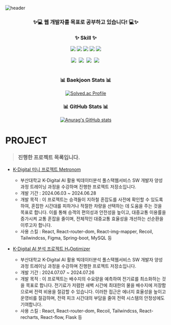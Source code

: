 ![header](https://capsule-render.vercel.app/api?type=slice&color=auto&height=200&section=header&text=Welcome%20to&desc=Jeongwon's%20Github&fontSize=60&rotate=14&fontAlignY=25&fontAlign=75&descAlignY=43&descAlign=80&&animation=twinkling)

<h3 align="center">
 ✨💻 웹 개발자를 목표로 공부하고 있습니다! 💻✨
</h3>

<!--내용 부분-->
<h3 align="center">✨ Skill ✨</h3>
<div align="center">
 <img src="https://img.shields.io/badge/html5-%23E34F26.svg?style=for-the-badge&logo=html5&logoColor=white"/>
<img src="https://img.shields.io/badge/css3-%231572B6.svg?style=for-the-badge&logo=css3&logoColor=white"/> </t> 
<img src="https://img.shields.io/badge/javascript-%23323330.svg?style=for-the-badge&logo=javascript&logoColor=%23F7DF1E"/>
<img src="https://img.shields.io/badge/react-%2320232a.svg?style=for-the-badge&logo=react&logoColor=%2361DAFB"/></a>
<img src="https://img.shields.io/badge/tailwindcss-%2338B2AC.svg?style=for-the-badge&logo=tailwind-css&logoColor=white"/></a>
</div>

<br>

<div align="center">
  <img src="https://img.shields.io/badge/python-3670A0?style=for-the-badge&logo=python&logoColor=ffdd54" />&nbsp
  <img src="https://img.shields.io/badge/pandas-150458.svg?style=for-the-badge&logo=pandas&logoColor=white" />&nbsp
  <img src="https://img.shields.io/badge/numpy-4d77cf.svg?style=for-the-badge&logo=numpy&logoColor=white" />&nbsp
  <img src="https://img.shields.io/badge/Matplotlib-11557c.svg?style=for-the-badge&logo=Matplotlib&logoColor=white" />&nbsp
</div>

<br>
<div align=center>
  <h3 align="center">📊 Baekjoon Stats 📊 </h3>
 
[![Solved.ac Profile](http://mazassumnida.wtf/api/generate_badge?boj=lkwe998)](https://solved.ac/lkwe998)

</div>

<div align="center">
<h3 align="center">📊 GitHub Stats 📊 </h3>
 
[![Anurag's GitHub stats](https://github-readme-stats.vercel.app/api?username=jwkim97211)](https://github.com/anuraghazra/github-readme-stats)

</div>

# PROJECT
> <h3>진행한 프로젝트 목록입니다.</h3>

  - [K-Digital 미니 프로젝트 Metronom](https://github.com/jwkim97211/project1)
    - 부산대학교 K-Digital AI 활용 빅데이터분석 풀스택웹서비스 SW 개발자 양성과정 트레이닝 과정을 수강하며 진행한 프로젝트 저장소입니다.
    - 개발 기간 : 2024.06.03 ~ 2024.06.28
    - 개발 목적 : 이 프로젝트는 승객들이 지하철 혼잡도를 사전에 확인할 수 있도록 하여, 혼잡한 시간대를 피하거나 적절한 차량을 선택하는 데 도움을 주는 것을 목표로 합니다. 이를 통해 승객의 편의성과 안전성을 높이고, 대중교통 이용률을 증가시켜 교통 혼잡을 줄이며, 전체적인 대중교통 효율성을 개선하는 선순환을 이루고자 합니다.
    - 사용 스킬 : React, React-router-dom, React-img-mapper, Recoil, Tailwindcss, Figma, Spring-boot, MySQL 등
   
  - [K-Digital AI 분석 프로젝트 H₂Optimizer](https://github.com/jwkim97211/project2)
    - 부산대학교 K-Digital AI 활용 빅데이터분석 풀스택웹서비스 SW 개발자 양성과정 트레이닝 과정을 수강하며 진행한 프로젝트 저장소입니다.
    - 개발 기간 : 2024.07.07 ~ 2024.07.26
    - 개발 목적 : 이 프로젝트는 배수지의 수요량을 예측하여 전기료를 최소화하는 것을 목표로 합니다. 전기료가 저렴한 새벽 시간에 최대한의 물을 배수지에 저장함으로써 전력 비용을 절감할 수 있습니다. 이러한 접근은 에너지 효율성을 높이고 운영비를 절감하며, 전력 피크 시간대의 부담을 줄여 전력 시스템의 안정성에도 기여합니다.
    - 사용 스킬 : React, React-router-dom, Recoil, Tailwindcss, React-recharts, React-flow, Flask 등

